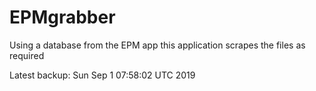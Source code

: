 # EPMgrabber
Using a database from the EPM app this application scrapes the files as required


Latest backup: Sun Sep 1 07:58:02 UTC 2019
